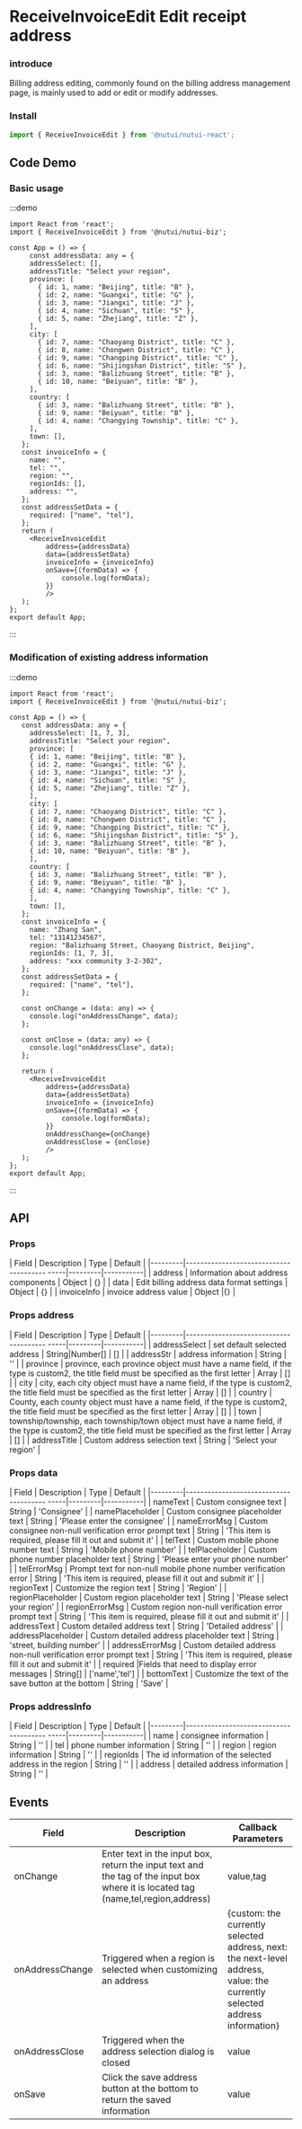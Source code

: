 # ReceiveInvoiceEdit Edit receipt address

### introduce

Billing address editing, commonly found on the billing address management page, is mainly used to add or edit or modify addresses.

### Install

```javascript
import { ReceiveInvoiceEdit } from '@nutui/nutui-react';
```

## Code Demo

### Basic usage

:::demo

```tsx
import React from 'react';
import { ReceiveInvoiceEdit } from '@nutui/nutui-biz';

const App = () => {
     const addressData: any = {
     addressSelect: [],
     addressTitle: "Select your region",
     province: [
       { id: 1, name: "Beijing", title: "B" },
       { id: 2, name: "Guangxi", title: "G" },
       { id: 3, name: "Jiangxi", title: "J" },
       { id: 4, name: "Sichuan", title: "S" },
       { id: 5, name: "Zhejiang", title: "Z" },
     ],
     city: [
       { id: 7, name: "Chaoyang District", title: "C" },
       { id: 8, name: "Chongwen District", title: "C" },
       { id: 9, name: "Changping District", title: "C" },
       { id: 6, name: "Shijingshan District", title: "S" },
       { id: 3, name: "Balizhuang Street", title: "B" },
       { id: 10, name: "Beiyuan", title: "B" },
     ],
     country: [
       { id: 3, name: "Balizhuang Street", title: "B" },
       { id: 9, name: "Beiyuan", title: "B" },
       { id: 4, name: "Changying Township", title: "C" },
     ],
     town: [],
   };
   const invoiceInfo = {
     name: "",
     tel: "",
     region: "",
     regionIds: [],
     address: "",
   };
   const addressSetData = {
     required: ["name", "tel"],
   };
   return (
     <ReceiveInvoiceEdit
         address={addressData}
         data={addressSetData}
         invoiceInfo = {invoiceInfo}
         onSave={(formData) => {
             console.log(formData);
         }}
         />
   );
};
export default App;
```
:::
### Modification of existing address information

:::demo

```tsx
import React from 'react';
import { ReceiveInvoiceEdit } from '@nutui/nutui-biz';

const App = () => {
   const addressData: any = {
     addressSelect: [1, 7, 3],
     addressTitle: "Select your region",
     province: [
     { id: 1, name: "Beijing", title: "B" },
     { id: 2, name: "Guangxi", title: "G" },
     { id: 3, name: "Jiangxi", title: "J" },
     { id: 4, name: "Sichuan", title: "S" },
     { id: 5, name: "Zhejiang", title: "Z" },
     ],
     city: [
     { id: 7, name: "Chaoyang District", title: "C" },
     { id: 8, name: "Chongwen District", title: "C" },
     { id: 9, name: "Changping District", title: "C" },
     { id: 6, name: "Shijingshan District", title: "S" },
     { id: 3, name: "Balizhuang Street", title: "B" },
     { id: 10, name: "Beiyuan", title: "B" },
     ],
     country: [
     { id: 3, name: "Balizhuang Street", title: "B" },
     { id: 9, name: "Beiyuan", title: "B" },
     { id: 4, name: "Changying Township", title: "C" },
     ],
     town: [],
   };
   const invoiceInfo = {
     name: "Zhang San",
     tel: "13141234567",
     region: "Balizhuang Street, Chaoyang District, Beijing",
     regionIds: [1, 7, 3],
     address: "xxx community 3-2-302",
   };
   const addressSetData = {
     required: ["name", "tel"],
   };

   const onChange = (data: any) => {
     console.log("onAddressChange", data);
   };

   const onClose = (data: any) => {
     console.log("onAddressClose", data);
   };

   return (
     <ReceiveInvoiceEdit
         address={addressData}
         data={addressSetData}
         invoiceInfo = {invoiceInfo}
         onSave={(formData) => {
             console.log(formData);
         }}
         onAddressChange={onChange}
         onAddressClose = {onClose}
         />
   );
};
export default App;
```
:::





## API

### Props


| Field | Description | Type | Default |
|---------|--------------------------------------- -----|---------|-----------|
| address | Information about address components | Object | {} |
| data | Edit billing address data format settings | Object | {} |
| invoiceInfo | invoice address value | Object |{} |

### Props address
| Field | Description | Type | Default |
|---------|--------------------------------------- -----|---------|-----------|
| addressSelect | set default selected address | String\|Number[] | [] |
| addressStr | address information | String | '' |
| province | province, each province object must have a name field, if the type is custom2, the title field must be specified as the first letter | Array | [] |
| city | city, each city object must have a name field, if the type is custom2, the title field must be specified as the first letter | Array | [] |
| country | County, each county object must have a name field, if the type is custom2, the title field must be specified as the first letter | Array | [] |
| town | township/township, each township/town object must have a name field, if the type is custom2, the title field must be specified as the first letter | Array | [] |
| addressTitle | Custom address selection text | String | 'Select your region' |

### Props data
| Field | Description | Type | Default |
|---------|--------------------------------------- -----|---------|-----------|
| nameText | Custom consignee text | String | 'Consignee' |
| namePlaceholder | Custom consignee placeholder text | String | 'Please enter the consignee' |
| nameErrorMsg | Custom consignee non-null verification error prompt text | String | 'This item is required, please fill it out and submit it' |
| telText | Custom mobile phone number text | String | 'Mobile phone number' |
| telPlaceholder | Custom phone number placeholder text | String | 'Please enter your phone number' |
| telErrorMsg | Prompt text for non-null mobile phone number verification error | String | 'This item is required, please fill it out and submit it' |
| regionText | Customize the region text | String | 'Region' |
| regionPlaceholder | Custom region placeholder text | String | 'Please select your region' |
| regionErrorMsg | Custom region non-null verification error prompt text | String | 'This item is required, please fill it out and submit it' |
| addressText | Custom detailed address text | String | 'Detailed address' |
| addressPlaceholder | Custom detailed address placeholder text | String | 'street, building number' |
| addressErrorMsg | Custom detailed address non-null verification error prompt text | String | 'This item is required, please fill it out and submit it' |
| required |Fields that need to display error messages | String[] | ['name','tel'] |
| bottomText | Customize the text of the save button at the bottom | String | 'Save' |

### Props addressInfo
| Field | Description | Type | Default |
|---------|--------------------------------------- -----|---------|-----------|
| name | consignee information | String | '' |
| tel | phone number information | String | '' |
| region | region information | String | '' |
| regionIds | The id information of the selected address in the region | String | '' |
| address | detailed address information | String | '' |



## Events
| Field | Description | Callback Parameters |
|----- | ----- | ----- |
| onChange | Enter text in the input box, return the input text and the tag of the input box where it is located tag (name,tel,region,address) | value,tag |
| onAddressChange | Triggered when a region is selected when customizing an address | {custom: the currently selected address, next: the next-level address, value: the currently selected address information} |
| onAddressClose | Triggered when the address selection dialog is closed | value |
| onSave | Click the save address button at the bottom to return the saved information | value |